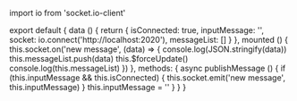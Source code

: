import io from 'socket.io-client'

export default {
  data () {
    return {
      isConnected: true,
      inputMessage: '',
      socket: io.connect('http://localhost:2020'),
      messageList: []
    }
  },
  mounted () {
    this.socket.on('new message', (data) => {
      console.log(JSON.stringify(data))
      this.messageList.push(data)
      this.$forceUpdate()
      console.log(this.messageList)
    })
  },
  methods: {
    async publishMessage () {
      if (this.inputMessage && this.isConnected) {
        this.socket.emit('new message', this.inputMessage)
      }
      this.inputMessage = ''
    }
  }
}